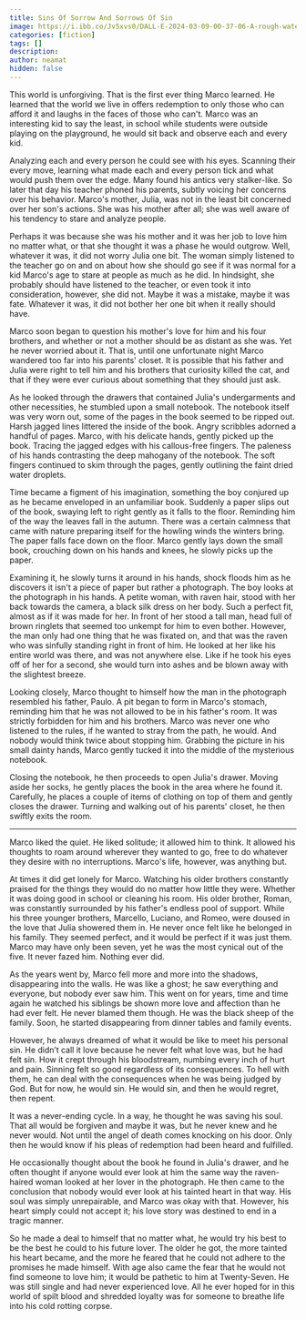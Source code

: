 ```yaml
---
title: Sins Of Sorrow And Sorrows Of Sin
image: https://i.ibb.co/Jv5xvs0/DALL-E-2024-03-09-00-37-06-A-rough-watercolor-image-capturing-the-essence-of-a-story-about-a-curious.webp
categories: [fiction]
tags: []
description:
author: neamat
hidden: false
---
```


This world is unforgiving.
That is the first ever thing Marco learned. He learned that the world we live in offers redemption to only those who can afford it and laughs in the faces of those who can't. Marco was an interesting kid to say the least, in school while students were outside playing on the playground, he would sit back and observe each and every kid.

Analyzing each and every person he could see with his eyes. Scanning their every move, learning what made each and every person tick and what would push them over the edge.
Many found his antics very stalker-like. So later that day his teacher phoned his parents, subtly voicing her concerns over his behavior. Marco's mother, Julia, was not in the least bit concerned over her son's actions. She was his mother after all; she was well aware of his tendency to stare and analyze people.

Perhaps it was because she was his mother and it was her job to love him no matter what, or that she thought it was a phase he would outgrow. Well, whatever it was, it did not worry Julia one bit. The woman simply listened to the teacher go on and on about how she should go see if it was normal for a kid Marco's age to stare at people as much as he did. In hindsight, she probably should have listened to the teacher, or even took it into consideration, however, she did not. Maybe it was a mistake, maybe it was fate. Whatever it was, it did not bother her one bit when it really should have.

Marco soon began to question his mother's love for him and his four brothers, and whether or not a mother should be as distant as she was. Yet he never worried about it. That is, until one unfortunate night Marco wandered too far into his parents' closet. It is possible that his father and Julia were right to tell him and his brothers that curiosity killed the cat, and that if they were ever curious about something that they should just ask.

As he looked through the drawers that contained Julia's undergarments and other necessities, he stumbled upon a small notebook. The notebook itself was very worn out, some of the pages in the book seemed to be ripped out. Harsh jagged lines littered the inside of the book. Angry scribbles adorned a handful of pages. Marco, with his delicate hands, gently picked up the book. Tracing the jagged edges with his callous-free fingers. The paleness of his hands contrasting the deep mahogany of the notebook. The soft fingers continued to skim through the pages, gently outlining the faint dried water droplets.

Time became a figment of his imagination, something the boy conjured up as he became enveloped in an unfamiliar book. Suddenly a paper slips out of the book, swaying left to right gently as it falls to the floor. Reminding him of the way the leaves fall in the autumn. There was a certain calmness that came with nature preparing itself for the howling winds the winters bring. The paper falls face down on the floor. Marco gently lays down the small book, crouching down on his hands and knees, he slowly picks up the paper.

Examining it, he slowly turns it around in his hands, shock floods him as he discovers it isn't a piece of paper but rather a photograph. The boy looks at the photograph in his hands. A petite woman, with raven hair, stood with her back towards the camera, a black silk dress on her body. Such a perfect fit, almost as if it was made for her. In front of her stood a tall man, head full of brown ringlets that seemed too unkempt for him to even bother. However, the man only had one thing that he was fixated on, and that was the raven who was sinfully standing right in front of him. He looked at her like his entire world was there, and was not anywhere else. Like if he took his eyes off of her for a second, she would turn into ashes and be blown away with the slightest breeze.

Looking closely, Marco thought to himself how the man in the photograph resembled his father, Paulo. A pit began to form in Marco's stomach, reminding him that he was not allowed to be in his father's room. It was strictly forbidden for him and his brothers. Marco was never one who listened to the rules, if he wanted to stray from the path, he would. And nobody would think twice about stopping him. Grabbing the picture in his small dainty hands, Marco gently tucked it into the middle of the mysterious notebook.

Closing the notebook, he then proceeds to open Julia's drawer. Moving aside her socks, he gently places the book in the area where he found it. Carefully, he places a couple of items of clothing on top of them and gently closes the drawer. Turning and walking out of his parents' closet, he then swiftly exits the room.

***

Marco liked the quiet. He liked solitude; it allowed him to think. It allowed his thoughts to roam around wherever they wanted to go, free to do whatever they desire with no interruptions. Marco's life, however, was anything but.

At times it did get lonely for Marco. Watching his older brothers constantly praised for the things they would do no matter how little they were. Whether it was doing good in school or cleaning his room. His older brother, Roman, was constantly surrounded by his father's endless pool of support. While his three younger brothers, Marcello, Luciano, and Romeo, were doused in the love that Julia showered them in. He never once felt like he belonged in his family. They seemed perfect, and it would be perfect if it was just them. Marco may have only been seven, yet he was the most cynical out of the five. It never fazed him. Nothing ever did.

As the years went by, Marco fell more and more into the shadows, disappearing into the walls. He was like a ghost; he saw everything and everyone, but nobody ever saw him. This went on for years, time and time again he watched his siblings be shown more love and affection than he had ever felt. He never blamed them though. He was the black sheep of the family. Soon, he started disappearing from dinner tables and family events.

However, he always dreamed of what it would be like to meet his personal sin. He didn’t call it love because he never felt what love was, but he had felt sin. How it crept through his bloodstream, numbing every inch of hurt and pain. Sinning felt so good regardless of its consequences. To hell with them, he can deal with the consequences when he was being judged by God. But for now, he would sin. He would sin, and then he would regret, then repent.

It was a never-ending cycle. In a way, he thought he was saving his soul. That all would be forgiven and maybe it was, but he never knew and he never would. Not until the angel of death comes knocking on his door. Only then he would know if his pleas of redemption had been heard and fulfilled.

He occasionally thought about the book he found in Julia's drawer, and he often thought if anyone would ever look at him the same way the raven-haired woman looked at her lover in the photograph. He then came to the conclusion that nobody would ever look at his tainted heart in that way. His soul was simply unrepairable, and Marco was okay with that. However, his heart simply could not accept it; his love story was destined to end in a tragic manner.

So he made a deal to himself that no matter what, he would try his best to be the best he could to his future lover. The older he got, the more tainted his heart became, and the more he feared that he could not adhere to the promises he made himself. With age also came the fear that he would not find someone to love him; it would be pathetic to him at Twenty-Seven. He was still single and had never experienced love. All he ever hoped for in this world of spilt blood and shredded loyalty was for someone to breathe life into his cold rotting corpse.
